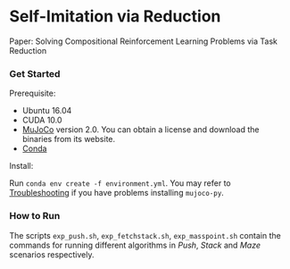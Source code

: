 # Self-Imitation via Reduction
Paper: Solving Compositional Reinforcement Learning Problems via Task Reduction

### Get Started
Prerequisite: 

* Ubuntu 16.04
* CUDA 10.0
* [MuJoCo](http://www.mujoco.org/) version 2.0. You can obtain a license and download the binaries from its website.
* [Conda](https://docs.conda.io/en/latest/miniconda.html)

Install:

Run ``conda env create -f environment.yml``. You may refer to [Troubleshooting](https://github.com/openai/mujoco-py/blob/master/README.md#troubleshooting) if you have problems installing ``mujoco-py``.

### How to Run
The scripts ``exp_push.sh``, ``exp_fetchstack.sh``, ``exp_masspoint.sh`` contain the commands for running different algorithms in *Push*, *Stack* and *Maze* scenarios respectively.

